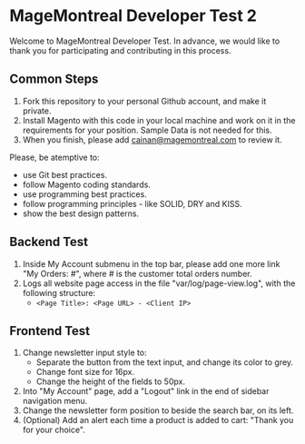 # MageMontreal Developer Test 2
Welcome to MageMontreal Developer Test. In advance, we would like to thank you for participating and contributing in this process.

## Common Steps
1. Fork this repository to your personal Github account, and make it private.  
2. Install Magento with this code in your local machine and work on it in the requirements for your position. Sample Data is not needed for this.
3. When you finish, please add cainan@magemontreal.com to review it.

Please, be atemptive to:
- use Git best practices.
- follow Magento coding standards.
- use programming best practices.
- follow programming principles - like SOLID, DRY and KISS.
- show the best design patterns.
    
## Backend Test
1. Inside My Account submenu in the top bar, please add one more link "My Orders: #", where # is the customer total orders number.
2. Logs all website page access in the file "var/log/page-view.log", with the following structure:
    - `<Page Title>: <Page URL> - <Client IP>`
    
## Frontend Test
1. Change newsletter input style to:
    - Separate the button from the text input, and change its color to grey.
    - Change font size for 16px.
    - Change the height of the fields to 50px.
2. Into "My Account" page, add a "Logout" link in the end of sidebar navigation menu.
3. Change the newsletter form position to beside the search bar, on its left. 
4. (Optional) Add an alert each time a product is added to cart: "Thank you for your choice".
